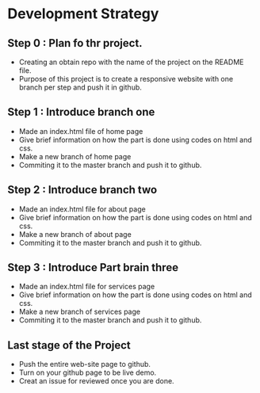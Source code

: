 

# Development Strategy

## Step 0 : Plan fo thr project.

* Creating an obtain repo with the name of the project on the README file.
* Purpose of this project is to create a responsive website with one branch per step and push it in github.

## Step 1 : Introduce branch one
  
* Made an index.html file of home page
* Give brief information on how the part is done using codes on html and css.
* Make a new branch of home page
* Commiting it to the master branch and push it to github. 

## Step 2 : Introduce branch two

* Made an index.html file for about page
* Give brief information on how the part is done using codes on html and css.
* Make a new branch of about page
* Commiting it to the master branch and push it to github.

## Step 3 : Introduce Part brain three

* Made an index.html file for services page
* Give brief information on how the part is done using codes on html and css.
* Make a new branch of services page
* Commiting it to the master branch and push it to github.

## Last stage of the Project

* Push the entire web-site page to github.
* Turn on your github page to be live demo.
* Creat an issue for reviewed once you are done.
